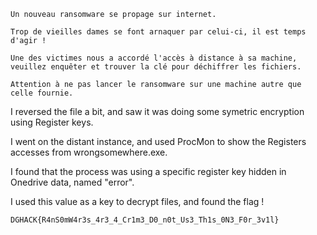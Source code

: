 ```
Un nouveau ransomware se propage sur internet.

Trop de vieilles dames se font arnaquer par celui-ci, il est temps d'agir !

Une des victimes nous a accordé l'accès à distance à sa machine, veuillez enquêter et trouver la clé pour déchiffrer les fichiers.

Attention à ne pas lancer le ransomware sur une machine autre que celle fournie.
```

I reversed the file a bit, and saw it was doing some symetric encryption using Register keys.

I went on the distant instance, and used ProcMon to show the Registers accesses from wrongsomewhere.exe.

I found that the process was using a specific register key hidden in Onedrive data, named "error".

I used this value as a key to decrypt files, and found the flag !

`DGHACK{R4nS0mW4r3s_4r3_4_Cr1m3_D0_n0t_Us3_Th1s_0N3_F0r_3v1l}`
